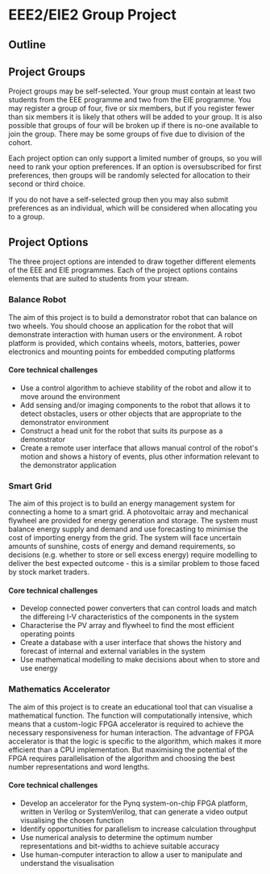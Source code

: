 # EEE2/EIE2 Group Project

## Outline

## Project Groups

Project groups may be self-selected.
Your group must contain at least two students from the EEE programme and two from the EIE programme.
You may register a group of four, five or six members, but if you register fewer than six members it is likely that others will be added to your group.
It is also possible that groups of four will be broken up if there is no-one available to join the group.
There may be some groups of five due to division of the cohort.

Each project option can only support a limited number of groups, so you will need to rank your option preferences.
If an option is oversubscribed for first preferences, then groups will be randomly selected for allocation to their second or third choice.

If you do not have a self-selected group then you may also submit preferences as an individual, which will be considered when allocating you to a group.

## Project Options

The three project options are intended to draw together different elements of the EEE and EIE programmes.
Each of the project options contains elements that are suited to students from your stream.

### Balance Robot

The aim of this project is to build a demonstrator robot that can balance on two wheels.
You should choose an application for the robot that will demonstrate interaction with human users or the environment.
A robot platform is provided, which contains wheels, motors, batteries, power electronics and mounting points for embedded computing platforms

#### Core technical challenges
- Use a control algorithm to achieve stability of the robot and allow it to move around the environment
- Add sensing and/or imaging components to the robot that allows it to detect obstacles, users or other objects that are appropriate to the demonstrator environment
- Construct a head unit for the robot that suits its purpose as a demonstrator
- Create a remote user interface that allows manual control of the robot's motion and shows a history of events, plus other information relevant to the demonstrator application

### Smart Grid

The aim of this project is to build an energy management system for connecting a home to a smart grid.
A photovoltaic array and mechanical flywheel are provided for energy generation and storage.
The system must balance energy supply and demand and use forecasting to minimise the cost of importing energy from the grid.
The system will face uncertain amounts of sunshine, costs of energy and demand requirements, so decisions (e.g. whether to store or sell excess energy) require modelling to deliver the best expected outcome - this is a similar problem to those faced by stock market traders.

#### Core technical challenges
- Develop connected power converters that can control loads and match the differeing I-V characteristics of the components in the system
- Characterise the PV array and flywheel to find the most efficient operating points
- Create a database with a user interface that shows the history and forecast of internal and external variables in the system
- Use mathematical modelling to make decisions about when to store and use energy

### Mathematics Accelerator

The aim of this project is to create an educational tool that can visualise a mathematical function.
The function will computationally intensive, which means that a custom-logic FPGA accelerator is required to achieve the necessary responsiveness for human interaction.
The advantage of FPGA accelerator is that the logic is specific to the algorithm, which makes it more efficient than a CPU implementation.
But maximising the potential of the FPGA requires parallelisation of the algorithm and choosing the best number representations and word lengths.

#### Core technical challenges
- Develop an accelerator for the Pynq system-on-chip FPGA platform, written in Verilog or SystemVerilog, that can generate a video output visualising the chosen function
- Identify opportunities for parallelism to increase calculation throughput
- Use numerical analysis to determine the optimum number representations and bit-widths to achieve suitable accuracy
- Use human-computer interaction to allow a user to manipulate and understand the visualisation
